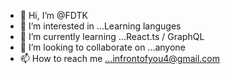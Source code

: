 - 👋 Hi, I’m @FDTK
- 👀 I’m interested in ...Learning languges
- 🌱 I’m currently learning ...React.ts / GraphQL
- 💞️ I’m looking to collaborate on ...anyone
- 📫 How to reach me ...infrontofyou4@gmail.com

<!---
FDTK/FDTK is a ✨ special ✨ repository because its `README.md` (this file) appears on your GitHub profile.
You can click the Preview link to take a look at your changes.
--->
